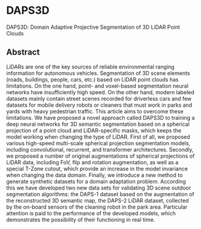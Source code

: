 # DAPS3D
DAPS3D: Domain Adaptive Projective Segmentation of 3D LiDAR Point Clouds

## Abstract
LiDARs are one of the key sources of reliable environmental ranging information for autonomous vehicles. Segmentation of 3D scene elements (roads, buildings, people, cars, etc.) based on LiDAR point clouds has limitations. On the one hand, point- and voxel-based segmentation neural networks have insufficiently high speed. On the other hand, modern labeled datasets mainly contain street scenes recorded for driverless cars and few datasets for mobile delivery robots or cleaners that must work in parks and yards with heavy pedestrian traffic. This article aims to overcome these limitations.
We have proposed a novel approach called DAPS3D to training a deep neural networks for 3D semantic segmentation based on a spherical projection of a point cloud and LiDAR-specific masks, which keeps the model working when changing the type of LiDAR.
First of all, we proposed various high-speed multi-scale spherical projection segmentation models, including convolutional, recurrent, and transformer architectures.
Secondly, we proposed a number of original augmentations of spherical projections of LiDAR data, including FoV, flip and rotation augmentation, as well as a special T-Zone cutout, which provide an increase in the model invariance  when changing the data domain.
Finally, we introduce a new method to generate synthetic datasets for a domain adaptation problem. According this we have developed two new data sets for validating 3D scene outdoor segmentation algorithms: the DAPS-1 dataset based on the augmentation of the reconstructed 3D semantic map, the DAPS-2 LiDAR dataset, collected by the on-board sensors of the cleaning robot in the park area.
Particular attention is paid to the performance of the developed models, which demonstrates the possibility of their functioning in real time. 
